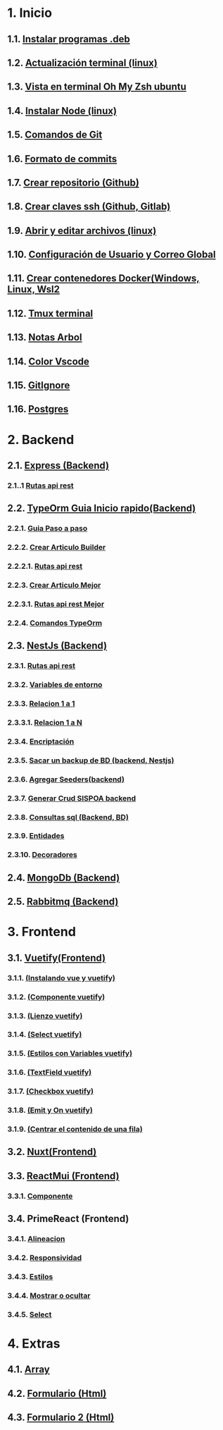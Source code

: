 # 1. Inicio
## 1.1. [Instalar programas .deb](/1inicio/1-instalarTipoDeb.md)
## 1.2. [Actualización terminal (linux)](/1inicio/2-actualizarSistema.md)
## 1.3. [Vista en terminal Oh My Zsh ubuntu](/1inicio/3-ZSHeInstalarPowerlevel10k.md)
## 1.4. [Instalar Node (linux)](/1inicio/4-node.md)
## 1.5. [Comandos de Git](/1inicio/5-git.md)
## 1.6. [Formato de commits](/1inicio/6-commit.md)
## 1.7. [Crear repositorio (Github)](/1inicio/7-repositorio.md)
## 1.8. [Crear claves ssh (Github, Gitlab)](/1inicio/8-clavesSshLinuxWindowsWsl2.md)
## 1.9. [Abrir y editar archivos (linux)](/1inicio/9-abrirYEditarArchivosSistema.md)
## 1.10. [Configuración de Usuario y Correo Global](/1inicio/10-agregarConfigUsserEmail.md)
## 1.11. [Crear contenedores Docker(Windows, Linux, Wsl2](/1inicio/11-docker.md)
## 1.12. [Tmux terminal](/1inicio/12-tmux.md)
## 1.13. [Notas Arbol](/1inicio/13-todo-tree.md)
## 1.14. [Color Vscode](/1inicio/14-peacock.md)
## 1.15. [GitIgnore](/1inicio/15-gitignore.md)
## 1.16. [Postgres](/1inicio/16-postgres.md)
# 2. Backend
## 2.1. [Express (Backend)](/2backend/express/1-articulo.md)
### 2.1..1 [Rutas api rest](/2backend/express/1.1-articuloRutas.md)
## 2.2. [TypeOrm Guia Inicio rapido(Backend)](/2backend/typeorm/1-inicioRapido.md)
### 2.2.1. [Guia Paso a paso](/2backend/typeorm/2-pasoAPaso.md)
### 2.2.2. [Crear Articulo Builder](/2backend/typeorm/3-articuloBuilder.md)
### 2.2.2.1. [Rutas api rest](/2backend/typeorm/3.1-articuloRutasBuilder.md)
### 2.2.3. [Crear Articulo Mejor](/2backend/typeorm/4-articulo.md)
### 2.2.3.1. [Rutas api rest Mejor](/2backend/typeorm/4.1-articuloRutas.md)
### 2.2.4. [Comandos TypeOrm](/2backend/typeorm/5-comandosTypeOrm.md)
## 2.3. [NestJs (Backend)](/2backend/nestJs/1-articulo.md)
### 2.3.1. [Rutas api rest](/2backend/nestJs/1.1-articuloRutas.md)
### 2.3.2. [Variables de entorno](/2backend/nestJs/1.2-Env.md)
### 2.3.3. [Relacion 1 a 1](/2backend/nestJs/1.3-relacion_1_a_1.md)
### 2.3.3.1. [Relacion 1 a N](/2backend/nestJs/1.3.1-relacion_1_a_N.md)
### 2.3.4. [Encriptación](/2backend/nestJs/1.4-encriptadoBackendNestJS.md)
### 2.3.5. [Sacar un backup de BD (backend, Nestjs)](/2backend/nestJs/1.4-encriptadoBackendNestJS.md)
### 2.3.6. [Agregar Seeders(backend)](/2backend/nestJs/1.6-seeders.md)
### 2.3.7. [Generar Crud SISPOA backend](/2backend/nestJs/1.7-generarCrudsoloSispoa.md)
### 2.3.8. [Consultas sql (Backend, BD)](/2backend/nestJs/1.8-consultaSqlBackend.md)
### 2.3.9. [Entidades](/2backend/nestJs/1.9-entidad.md)
### 2.3.10. [Decoradores](/2backend/nestJs/1.10-decoradores.md)
## 2.4. [MongoDb (Backend)](/2backend/monodb/1-mongodb.md)
## 2.5. [Rabbitmq (Backend)](/2backend/rabbitmq/1-rabbit.md)
# 3. Frontend
## 3.1. [Vuetify(Frontend)](/3frontend/vuetify/1-vuetify.md)
### 3.1.1. [(Instalando vue y vuetify)](/3frontend/vuetify/1.1-instalar.md)
### 3.1.2. [(Componente vuetify)](/3frontend/vuetify/1.2-componente.md)
### 3.1.3. [(Lienzo vuetify)](/3frontend/vuetify/1.3.-lienzo.md)
### 3.1.4. [(Select vuetify)](/3frontend/vuetify/1.4-select.md)
### 3.1.5. [(Estilos con Variables vuetify)](/3frontend/vuetify/1.5-estilos%20como%20variables.md)
### 3.1.6. [(TextField vuetify)](/3frontend/vuetify/1.6-textField.md)
### 3.1.7. [(Checkbox vuetify)](/3frontend/vuetify/1.7-checkBox.md)
### 3.1.8. [(Emit y On vuetify)](/3frontend/vuetify/1.8-emitYOn.md)
### 3.1.9. [(Centrar el contenido de una fila)](/3frontend/vuetify/1.9-centrarFila.md)
## 3.2. [Nuxt(Frontend)](/3frontend/vuetify/2-nuxt.md)
## 3.3. [ReactMui (Frontend)](/3frontend/reactMui/1-reactMui.md)
### 3.3.1. [Componente](/3frontend/reactMui/1.1-componente.md)
## 3.4. PrimeReact (Frontend)
### 3.4.1. [Alineacion](/3frontend/primereact/1.1alineaciones.md)
### 3.4.2. [Responsividad](/3frontend/primereact/1.2responsivo.md)
### 3.4.3. [Estilos](/3frontend/primereact/1.3estilos.md)
### 3.4.4. [Mostrar o ocultar](/3frontend/primereact/1.4-visibilidad.md)
### 3.4.5. [Select](/3frontend/primereact/1.5-select.md)
# 4. Extras
## 4.1. [Array](/4utilitarios/1-array.md)
## 4.2. [Formulario (Html)](/4utilitarios/2-formularioHtml.md)
## 4.3. [Formulario 2 (Html)](/4utilitarios/3-formularioHtml2.md)
